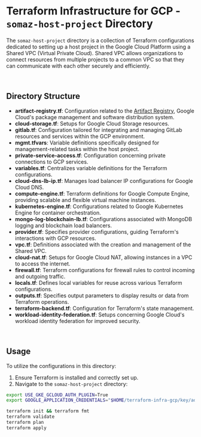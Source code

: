 # Terraform Infrastructure for GCP - `somaz-host-project` Directory

The `somaz-host-project` directory is a collection of Terraform configurations dedicated to setting up a host project in the Google Cloud Platform using a Shared VPC (Virtual Private Cloud). Shared VPC allows organizations to connect resources from multiple projects to a common VPC so that they can communicate with each other securely and efficiently.

<br/>

## Directory Structure

- **artifact-registry.tf**: Configuration related to the [Artifact Registry](https://cloud.google.com/artifact-registry), Google Cloud's package management and software distribution system.
- **cloud-storage.tf**: Setups for Google Cloud Storage resources.
- **gitlab.tf**: Configuration tailored for integrating and managing GitLab resources and services within the GCP environment.
- **mgmt.tfvars**: Variable definitions specifically designed for management-related tasks within the host project.
- **private-service-access.tf**: Configuration concerning private connections to GCP services.
- **variables.tf**: Centralizes variable definitions for the Terraform configurations.
- **cloud-dns-lb-ip.tf**: Manages load balancer IP configurations for Google Cloud DNS.
- **compute-engine.tf**: Terraform definitions for Google Compute Engine, providing scalable and flexible virtual machine instances.
- **kubernetes-engine.tf**: Configurations related to Google Kubernetes Engine for container orchestration.
- **mongo-log-blockchain-lb.tf**: Configurations associated with MongoDB logging and blockchain load balancers.
- **provider.tf**: Specifies provider configurations, guiding Terraform's interactions with GCP resources.
- **vpc.tf**: Definitions associated with the creation and management of the Shared VPC.
- **cloud-nat.tf**: Setups for Google Cloud NAT, allowing instances in a VPC to access the internet.
- **firewall.tf**: Terraform configurations for firewall rules to control incoming and outgoing traffic.
- **locals.tf**: Defines local variables for reuse across various Terraform configurations.
- **outputs.tf**: Specifies output parameters to display results or data from Terraform operations.
- **terraform-backend.tf**: Configuration for Terraform's state management.
- **workload-identity-federation.tf**: Setups concerning Google Cloud's workload identity federation for improved security.

<br/>

## Usage

To utilize the configurations in this directory:

1. Ensure Terraform is installed and correctly set up.
2. Navigate to the `somaz-host-project` directory:

```bash
export USE_GKE_GCLOUD_AUTH_PLUGIN=True
export GOOGLE_APPLICATION_CREDENTIALS="$HOME/terraform-infra-gcp/key/admin-somaz-host-project.json"

terraform init && terraform fmt
terraform validate
terraform plan
terraform apply
```
